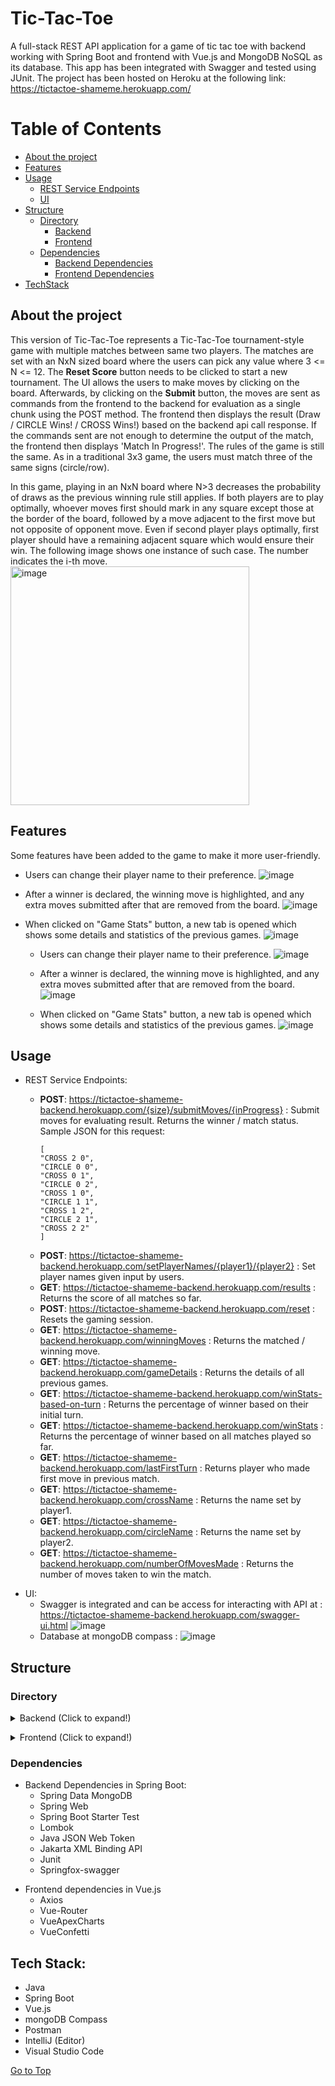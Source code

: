 <a name="go-to-top"></a>
# Tic-Tac-Toe

A full-stack REST API application for a game of tic tac toe with backend working with Spring Boot and frontend with Vue.js and MongoDB NoSQL as its database. This app has been integrated with Swagger and tested using JUnit. The project has been hosted on Heroku at the following link: https://tictactoe-shameme.herokuapp.com/


Table of Contents
=================

* [About the project](#about-the-project)
* [Features](#features)
* [Usage](#usage)
  * [REST Service Endpoints](#rest-service-endpoints)
  * [UI](#ui)
* [Structure](#structure)
  * [Directory](#directory)
    * [Backend](#backend)
    * [Frontend](#frontend)
  * [Dependencies](#dependencies)
    * [Backend Dependencies](#backend-dependencies)
    * [Frontend Dependencies](#frontend-dependencies)
* [TechStack](#techstack)

<a name="about-the-project"></a>
## About the project

This version of Tic-Tac-Toe represents a Tic-Tac-Toe tournament-style game with multiple matches
between same two players. The matches are set with an NxN sized
board where the users can pick any value where 3 <= N <= 12. The **Reset Score** button needs to be clicked
to start a new tournament.
The UI allows the users to make moves by clicking on the board.
Afterwards, by clicking on the **Submit** button, the moves are sent as commands
from the frontend to the backend for evaluation as a single chunk
using the POST method. The frontend then displays the result
(Draw / CIRCLE Wins! / CROSS Wins!) based on
the backend api call response. If the commands sent are not
enough to determine the
output of the match, the frontend then displays
'Match In Progress!'. The rules of the game is still the same.
As in a traditional 3x3 game, the users must match
three of the same signs (circle/row).

In this game, playing in an NxN board where N>3 decreases
the probability of draws as the previous winning rule still
applies. If both players are to play optimally, whoever moves
first should mark in any square except those at the border
of the board, followed by a move adjacent to the first move
but not opposite of opponent move.
Even if second player plays optimally, first player should
have a remaining adjacent square which would ensure their win.
The following image shows one instance of such case. The number indicates the i-th move.
<img width="382" alt="image" src="https://user-images.githubusercontent.com/61234823/159158262-a5749a39-8413-4c97-b6a9-d0720533fcfa.png">

<a name="features"></a>
## Features

Some features have been added to the game to make it more user-friendly.

* Users can change their player name to their preference.
  ![image](https://user-images.githubusercontent.com/61234823/159158444-16112dae-b1b8-4d5e-9c07-24f72e222c7b.png)

* After a winner is declared, the winning move is highlighted,
  and any extra moves submitted after that are removed from the
  board.
  ![image](https://user-images.githubusercontent.com/61234823/159158379-bebb6e67-077a-45fc-917d-da2b273662cb.png)

* When clicked on "Game Stats" button, a new tab is opened which
  shows some details and statistics of the previous games.
  ![image](https://user-images.githubusercontent.com/61234823/159158494-414a59f7-1ca7-48fd-b702-125cc21f2ac6.png)

  * Users can change their player name to their preference.
    ![image](https://user-images.githubusercontent.com/61234823/159158444-16112dae-b1b8-4d5e-9c07-24f72e222c7b.png)

  * After a winner is declared, the winning move is highlighted,
    and any extra moves submitted after that are removed from the
    board.
    ![image](https://user-images.githubusercontent.com/61234823/159158379-bebb6e67-077a-45fc-917d-da2b273662cb.png)

  * When clicked on "Game Stats" button, a new tab is opened which
    shows some details and statistics of the previous games.
    ![image](https://user-images.githubusercontent.com/61234823/159158494-414a59f7-1ca7-48fd-b702-125cc21f2ac6.png)


<a name="usage"></a>
## Usage

<a name="rest-service-endpoints"></a>
- REST Service Endpoints:

  + **POST**: <https://tictactoe-shameme-backend.herokuapp.com/{size}/submitMoves/{inProgress}> :
    Submit moves for evaluating result. Returns the winner / match status.
    Sample JSON for this request:
    ```
    [
    "CROSS 2 0",
    "CIRCLE 0 0",
    "CROSS 0 1",
    "CIRCLE 0 2",
    "CROSS 1 0",
    "CIRCLE 1 1",
    "CROSS 1 2",
    "CIRCLE 2 1",
    "CROSS 2 2"
    ]
    ```
  + **POST**: <https://tictactoe-shameme-backend.herokuapp.com/setPlayerNames/{player1}/{player2}> :
    Set player names given input by users.
  + **GET**: <https://tictactoe-shameme-backend.herokuapp.com/results> :
    Returns the score of all matches so far.
  + **POST**: <https://tictactoe-shameme-backend.herokuapp.com/reset> :
    Resets the gaming session.
  + **GET**: <https://tictactoe-shameme-backend.herokuapp.com/winningMoves> :
    Returns the matched / winning move.
  + **GET**: <https://tictactoe-shameme-backend.herokuapp.com/gameDetails> :
    Returns the details of all previous games.
  + **GET**: <https://tictactoe-shameme-backend.herokuapp.com/winStats-based-on-turn> :
    Returns the percentage of winner based on their initial turn.
  + **GET**: <https://tictactoe-shameme-backend.herokuapp.com/winStats> :
    Returns the percentage of winner based on all matches played so far.
  + **GET**: <https://tictactoe-shameme-backend.herokuapp.com/lastFirstTurn> :
    Returns player who made first move in previous match.
  + **GET**: <https://tictactoe-shameme-backend.herokuapp.com/crossName> :
    Returns the name set by player1.
  + **GET**: <https://tictactoe-shameme-backend.herokuapp.com/circleName> :
    Returns the name set by player2.
  + **GET**: <https://tictactoe-shameme-backend.herokuapp.com/numberOfMovesMade> :
    Returns the number of moves taken to win the match.

<a name="ui"></a>
- UI:
  - Swagger is integrated and can be access for interacting with API at
    : <https://tictactoe-shameme-backend.herokuapp.com/swagger-ui.html>
    ![image](https://user-images.githubusercontent.com/61234823/159158520-ff532baa-fcaf-418c-945a-4fbc88be3455.png)
  - Database at mongoDB compass :
    ![image](https://user-images.githubusercontent.com/61234823/159158580-722b7746-a970-4208-b560-b06eabbe6e83.png)

<a name="structure"></a>
## Structure

<a name="directory"></a>
### Directory

<a name="backend"></a>
<details>
<summary>Backend (Click to expand!)</summary>

```
.
├── src/
│   ├── main/
│   │   ├── java/com/example/TicTacToe/
│   │   │   ├── Config/
│   │   │   │   ├── MongoDBConfig.java
│   │   │   │   └── SwaggerConfig.java
│   │   │   ├── Controller/
│   │   │   │   └── GameController.java
│   │   │   ├── Model/
│   │   │   │   ├── Board.java
│   │   │   │   └── Player.java
│   │   │   ├── Repository/
│   │   │   │   └── GameRepository.java
│   │   │   ├── Service/
│   │   │   │   ├── GameService.java
│   │   │   │   └── GameServiceImpl.java
│   │   │   └── TicTacToeApplication.java
│   │   └── resources/
│   │       └── application.properties
│   └── test/java/com/example/TicTacToe/
│       ├── GameServiceImplTest.java
│       └── TicTacToeApplicationTests.java
└── pom.xml
```
</details>

<a name="frontend"></a>
<details>
<summary>Frontend (Click to expand!)</summary>

```
.
├── Procfile
├── src/
│   ├── App.vue
│   ├── assets/
│   │   ├── style.css
│   │   ├── bnw2.png
│   │   └── logo.png
│   ├── components/
│   │   ├── game.vue
│   │   └── gameDetails.vue
│   ├── main.js
│   └── router/
│       └── index.js
├── server.js
└── package.json
```
</details>

<a name="dependencies"></a>
### Dependencies

<a name="backend-dependencies"></a>
+ Backend Dependencies in Spring Boot:
  - Spring Data MongoDB
  - Spring Web
  - Spring Boot Starter Test
  - Lombok
  - Java JSON Web Token
  - Jakarta XML Binding API
  - Junit
  - Springfox-swagger

<a name="frontend-dependencies"></a>
+ Frontend dependencies in Vue.js
  - Axios
  - Vue-Router
  - VueApexCharts
  - VueConfetti

<a name="techstack"></a>
## Tech Stack:
- Java
- Spring Boot
- Vue.js
- mongoDB Compass
- Postman
- IntelliJ (Editor)
- Visual Studio Code

[Go to Top](#go-to-top)
